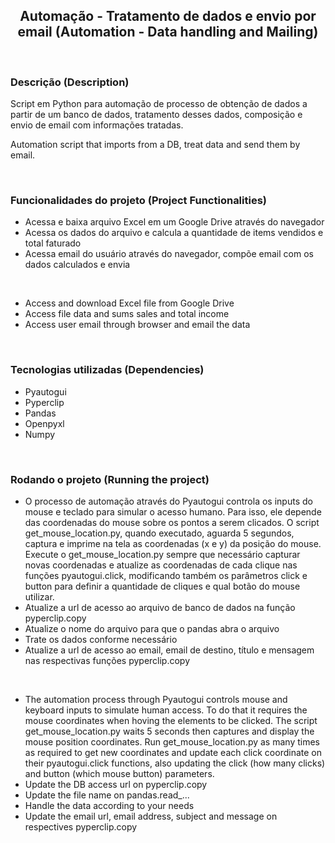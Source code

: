 <h2 align='center'>Automação - Tratamento de dados e envio por email
(Automation - Data handling and Mailing)
</h2>
<br>

### Descrição (Description)

<p>Script em Python para automação de processo de obtenção de dados a partir de um banco de dados, tratamento desses dados, composição e envio de email com informações tratadas.</p>

<p>Automation script that imports from a DB, treat data and send them by email.</p>
<br>

### Funcionalidades do projeto (Project Functionalities)

* Acessa e baixa arquivo Excel em um Google Drive através do navegador
* Acessa os dados do arquivo e calcula a quantidade de items vendidos e total faturado
* Acessa email do usuário através do navegador, compõe email com os dados calculados e envia

<br>

* Access and download Excel file from Google Drive
* Access file data and sums sales and total income
* Access user email through browser and email the data
<br>


### Tecnologias utilizadas (Dependencies)

* Pyautogui
* Pyperclip
* Pandas
* Openpyxl
* Numpy
<br>


### Rodando o projeto (Running the project)

* O processo de automação através do Pyautogui controla os inputs do mouse e teclado para simular o acesso humano. Para isso, ele depende das coordenadas do mouse sobre os pontos a serem clicados. O script get_mouse_location.py, quando executado, aguarda 5 segundos, captura e imprime na tela as coordenadas (x e y) da posição do mouse. Execute o get_mouse_location.py sempre que necessário capturar novas coordenadas e atualize as coordenadas de cada clique nas funções pyautogui.click, modificando também os parâmetros click e button para definir a quantidade de cliques e qual botão do mouse utilizar.
* Atualize a url de acesso ao arquivo de banco de dados na função pyperclip.copy
* Atualize o nome do arquivo para que o pandas abra o arquivo
* Trate os dados conforme necessário
* Atualize a url de acesso ao email,  email de destino, título e mensagem nas respectivas funções pyperclip.copy
<br>

* The automation process through Pyautogui controls mouse and keyboard inputs to simulate human access. To do that it requires the mouse coordinates when hoving the elements to be clicked. The script get_mouse_location.py waits 5 seconds then captures and display the mouse position coordinates. Run get_mouse_location.py as many times as required to get new coordinates and update each click coordinate on their pyautogui.click functions, also updating the click (how many clicks) and button (which mouse button) parameters.
* Update the DB access url on pyperclip.copy
* Update the file name on pandas.read_...
* Handle the data according to your needs
* Update the email url, email address, subject and message on respectives pyperclip.copy
